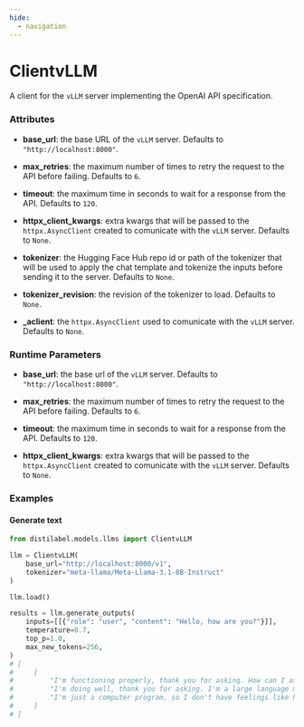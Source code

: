 ```yaml
---
hide:
  - navigation
---
```

# ClientvLLM


A client for the `vLLM` server implementing the OpenAI API specification.







### Attributes

- **base_url**: the base URL of the `vLLM` server. Defaults to `"http://localhost:8000"`.

- **max_retries**: the maximum number of times to retry the request to the API before  failing. Defaults to `6`.

- **timeout**: the maximum time in seconds to wait for a response from the API. Defaults  to `120`.

- **httpx_client_kwargs**: extra kwargs that will be passed to the `httpx.AsyncClient`  created to comunicate with the `vLLM` server. Defaults to `None`.

- **tokenizer**: the Hugging Face Hub repo id or path of the tokenizer that will be used  to apply the chat template and tokenize the inputs before sending it to the  server. Defaults to `None`.

- **tokenizer_revision**: the revision of the tokenizer to load. Defaults to `None`.

- **_aclient**: the `httpx.AsyncClient` used to comunicate with the `vLLM` server. Defaults  to `None`.





### Runtime Parameters

- **base_url**: the base url of the `vLLM` server. Defaults to `"http://localhost:8000"`.

- **max_retries**: the maximum number of times to retry the request to the API before  failing. Defaults to `6`.

- **timeout**: the maximum time in seconds to wait for a response from the API. Defaults  to `120`.

- **httpx_client_kwargs**: extra kwargs that will be passed to the `httpx.AsyncClient`  created to comunicate with the `vLLM` server. Defaults to `None`.




### Examples


#### Generate text
```python
from distilabel.models.llms import ClientvLLM

llm = ClientvLLM(
    base_url="http://localhost:8000/v1",
    tokenizer="meta-llama/Meta-Llama-3.1-8B-Instruct"
)

llm.load()

results = llm.generate_outputs(
    inputs=[[{"role": "user", "content": "Hello, how are you?"}]],
    temperature=0.7,
    top_p=1.0,
    max_new_tokens=256,
)
# [
#     [
#         "I'm functioning properly, thank you for asking. How can I assist you today?",
#         "I'm doing well, thank you for asking. I'm a large language model, so I don't have feelings or emotions like humans do, but I'm here to help answer any questions or provide information you might need. How can I assist you today?",
#         "I'm just a computer program, so I don't have feelings like humans do, but I'm functioning properly and ready to help you with any questions or tasks you have. What's on your mind?"
#     ]
# ]
```



